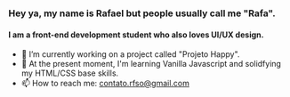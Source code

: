 ### Hey ya, my name is Rafael but people usually call me "Rafa".
#### I am a front-end development student who also loves UI/UX design.

- 🔭 I’m currently working on a project called "Projeto Happy". 
- 🌱 At the present moment, I'm learning Vanilla Javascript and solidfying my HTML/CSS base skills. 
- 📫 How to reach me: contato.rfso@gmail.com 
